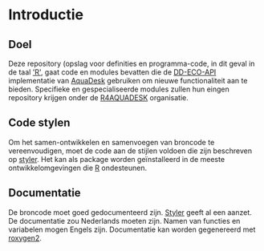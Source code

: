# Introductie
## Doel
Deze repository (opslag voor definities en programma-code, in dit geval in de taal ['R'](https://www.r-project.org/), gaat code en modules bevatten die de [DD-ECO-API](https://ddeco-test.aquadesk.nl/) implementatie van [AquaDesk](https://www.ecosys.nl/aquadesk/) gebruiken om nieuwe functionaliteit aan te bieden.
Specifieke en gespecialiseerde modules zullen hun eingen repository krijgen onder de [R4AQUADESK](https://github.com/R4AQUADESK) organisatie.

## Code stylen
Om het samen-ontwikkelen en samenvoegen van broncode te vereenvoudigen, moet de code aan de stijlen voldoen die zijn beschreven op [styler](https://www.rdocumentation.org/packages/styler/versions/1.3.2). Het kan als package worden geïnstalleerd in de meeste ontwikkelomgevingen die [R](https://www.r-project.org/) ondesteunen.

## Documentatie
De broncode moet goed gedocumenteerd zijn. [Styler](https://www.rdocumentation.org/packages/styler/versions/1.3.2) geeft al een aanzet. De documentatie zou Nederlands moeten zijn. 
Namen van functies en variabelen mogen Engels zijn.
Documentatie kan worden gegenereerd met [roxygen2](https://cran.r-project.org/web/packages/roxygen2/vignettes/roxygen2.html).


